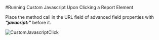 #Running Custom Javascript Upon Clicking a Report Element

Place the method call in the URL field of advanced field properties with _**"javacript:"**_ before it.


![CustomJavascriptClick](./images/custom_javascript_click.png)
